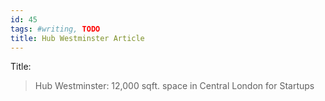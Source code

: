 ```yaml
---
id: 45
tags: #writing, TODO
title: Hub Westminster Article
---
```


Title:

> Hub Westminster: 12,000 sqft. space in Central London for Startups